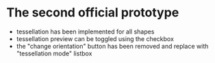 # The second official prototype
- tessellation has been implemented for all shapes
- tessellation preview can be toggled using the checkbox
- the "change orientation" button has been removed and replace with "tessellation mode" listbox
